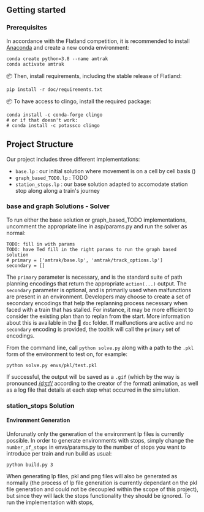 ## Getting started

### Prerequisites

In accordance with the Flatland competition, it is recommended to install [Anaconda](https://www.anaconda.com/distribution/) and create a new conda environment:
```
conda create python=3.8 --name amtrak
conda activate amtrak
```

📦 Then, install requirements, including the stable release of Flatland:
```
pip install -r doc/requirements.txt
```

📦 To have access to clingo, install the required package:
```
conda install -c conda-forge clingo
# or if that doesn't work:
# conda install -c potassco clingo
```

## Project Structure

Our project includes three different implementations:

- `base.lp` : our initial solution where movement is on a cell by cell basis ()
- `graph_based_TODO.lp` : TODO
- `station_stops.lp` : our base solution adapted to accomodate station stop along along a train's journey


### base and graph Solutions - Solver

To run either the base solution or graph_based_TODO implementations, uncomment the appropriate line in asp/params.py and run the solver as normal:

```
TODO: fill in with params
TODO: have Ted fill in the right params to run the graph based solution
# primary = ['amtrak/base.lp', 'amtrak/track_options.lp']
secondary = []
```

The `primary` parameter is necessary, and is the standard suite of path planning encodings that return the appropriate `action(...)` output.  The `secondary` parameter is optional, and is primarily used when malfunctions are present in an environment.  Developers may choose to create a set of secondary encodings that help the replanning process necessary when faced with a train that has stalled.  For instance, it may be more efficient to consider the existing plan than to replan from the start.  More information about this is available in the 📁 `doc` folder.  If malfunctions are active and no `secondary` encoding is provided, the tooltik will call the `primary` set of encodings.

From the command line, call `python solve.py` along with a path to the `.pkl` form of the environment to test on, for example:
```
python solve.py envs/pkl/test.pkl
```

If successful, the output will be saved as a `.gif` (which by the way is pronounced [/dʒɪf/](https://www.abc.net.au/news/2018-08-10/is-it-pronounced-gif-or-jif/10102374) according to the creator of the format) animation, as well as a log file that details at each step what occurred in the simulation.


### station_stops Solution

#### Environment Generation

Unforunatly only the generation of the environment lp files is currently possible. In order to generate environments with stops, simply change the `number_of_stops` in envs/params.py to the number of stops you want to introduce per train and run build as usual:

```
python build.py 3
```

When generating lp files, pkl and png files will also be generated as normally (the process of lp file generation is currently dependant on the pkl file generation and could not be decoupled within the scope of this project), but since they will lack the stops functionality they should be ignored.  To run the implementation with stops, 




